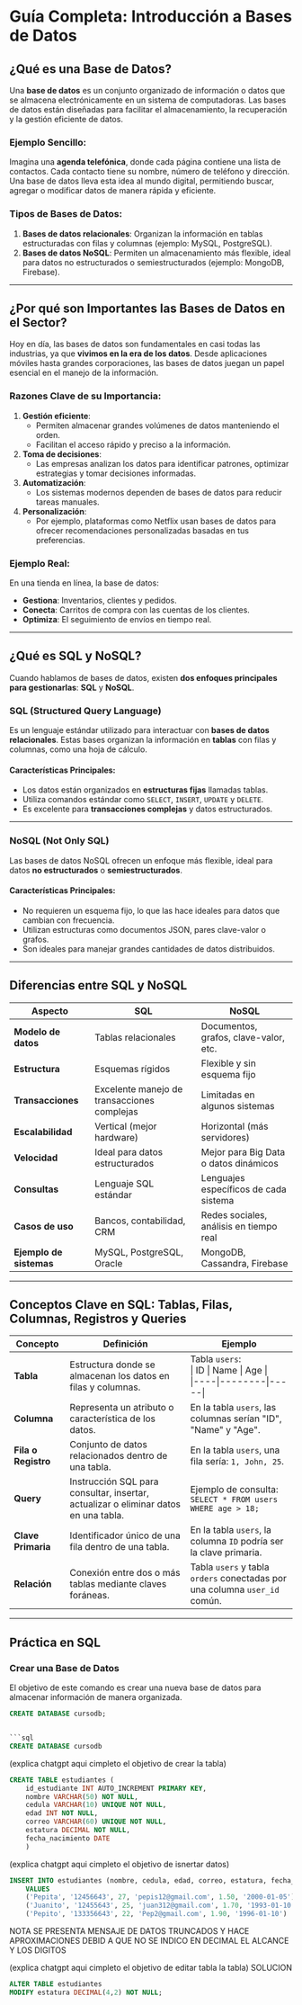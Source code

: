 # Guía Completa: Introducción a Bases de Datos

## ¿Qué es una Base de Datos?

Una **base de datos** es un conjunto organizado de información o datos que se almacena electrónicamente en un sistema de computadoras. Las bases de datos están diseñadas para facilitar el almacenamiento, la recuperación y la gestión eficiente de datos.

### Ejemplo Sencillo:
Imagina una **agenda telefónica**, donde cada página contiene una lista de contactos. Cada contacto tiene su nombre, número de teléfono y dirección. Una base de datos lleva esta idea al mundo digital, permitiendo buscar, agregar o modificar datos de manera rápida y eficiente.

### Tipos de Bases de Datos:
1. **Bases de datos relacionales**: Organizan la información en tablas estructuradas con filas y columnas (ejemplo: MySQL, PostgreSQL).
2. **Bases de datos NoSQL**: Permiten un almacenamiento más flexible, ideal para datos no estructurados o semiestructurados (ejemplo: MongoDB, Firebase).

---

## ¿Por qué son Importantes las Bases de Datos en el Sector?

Hoy en día, las bases de datos son fundamentales en casi todas las industrias, ya que **vivimos en la era de los datos**. Desde aplicaciones móviles hasta grandes corporaciones, las bases de datos juegan un papel esencial en el manejo de la información.

### Razones Clave de su Importancia:
1. **Gestión eficiente**:
   - Permiten almacenar grandes volúmenes de datos manteniendo el orden.
   - Facilitan el acceso rápido y preciso a la información.
2. **Toma de decisiones**:
   - Las empresas analizan los datos para identificar patrones, optimizar estrategias y tomar decisiones informadas.
3. **Automatización**:
   - Los sistemas modernos dependen de bases de datos para reducir tareas manuales.
4. **Personalización**:
   - Por ejemplo, plataformas como Netflix usan bases de datos para ofrecer recomendaciones personalizadas basadas en tus preferencias.

### Ejemplo Real:
En una tienda en línea, la base de datos:
- **Gestiona**: Inventarios, clientes y pedidos.
- **Conecta**: Carritos de compra con las cuentas de los clientes.
- **Optimiza**: El seguimiento de envíos en tiempo real.

---

## ¿Qué es SQL y NoSQL?

Cuando hablamos de bases de datos, existen **dos enfoques principales para gestionarlas**: **SQL** y **NoSQL**.

### SQL (Structured Query Language)

Es un lenguaje estándar utilizado para interactuar con **bases de datos relacionales**. Estas bases organizan la información en **tablas** con filas y columnas, como una hoja de cálculo.

#### Características Principales:
- Los datos están organizados en **estructuras fijas** llamadas tablas.
- Utiliza comandos estándar como `SELECT`, `INSERT`, `UPDATE` y `DELETE`.
- Es excelente para **transacciones complejas** y datos estructurados.

---

### NoSQL (Not Only SQL)

Las bases de datos NoSQL ofrecen un enfoque más flexible, ideal para datos **no estructurados** o **semiestructurados**.

#### Características Principales:
- No requieren un esquema fijo, lo que las hace ideales para datos que cambian con frecuencia.
- Utilizan estructuras como documentos JSON, pares clave-valor o grafos.
- Son ideales para manejar grandes cantidades de datos distribuidos.

---

## Diferencias entre SQL y NoSQL

| **Aspecto**              | **SQL**                                    | **NoSQL**                               |
|---------------------------|--------------------------------------------|-----------------------------------------|
| **Modelo de datos**       | Tablas relacionales                        | Documentos, grafos, clave-valor, etc.   |
| **Estructura**            | Esquemas rígidos                          | Flexible y sin esquema fijo             |
| **Transacciones**         | Excelente manejo de transacciones complejas | Limitadas en algunos sistemas           |
| **Escalabilidad**         | Vertical (mejor hardware)                 | Horizontal (más servidores)             |
| **Velocidad**             | Ideal para datos estructurados            | Mejor para Big Data o datos dinámicos   |
| **Consultas**             | Lenguaje SQL estándar                     | Lenguajes específicos de cada sistema   |
| **Casos de uso**          | Bancos, contabilidad, CRM                 | Redes sociales, análisis en tiempo real |
| **Ejemplo de sistemas**   | MySQL, PostgreSQL, Oracle                 | MongoDB, Cassandra, Firebase            |

---

## Conceptos Clave en SQL: Tablas, Filas, Columnas, Registros y Queries

| **Concepto**       | **Definición**                                                                                  | **Ejemplo**                                                                                       |
|---------------------|------------------------------------------------------------------------------------------------|---------------------------------------------------------------------------------------------------|
| **Tabla**           | Estructura donde se almacenan los datos en filas y columnas.                                   | Tabla `users`: <br> \| ID \| Name \| Age \| <br> \|----\|--------\|-----\|                       |
| **Columna**         | Representa un atributo o característica de los datos.                                          | En la tabla `users`, las columnas serían "ID", "Name" y "Age".                                   |
| **Fila o Registro** | Conjunto de datos relacionados dentro de una tabla.                                            | En la tabla `users`, una fila sería: `1, John, 25`.                                              |
| **Query**           | Instrucción SQL para consultar, insertar, actualizar o eliminar datos en una tabla.            | Ejemplo de consulta: <br> `SELECT * FROM users WHERE age > 18;`                                  |
| **Clave Primaria**  | Identificador único de una fila dentro de una tabla.                                           | En la tabla `users`, la columna `ID` podría ser la clave primaria.                              |
| **Relación**        | Conexión entre dos o más tablas mediante claves foráneas.                                      | Tabla `users` y tabla `orders` conectadas por una columna `user_id` común.                      |

---

## Práctica en SQL

### Crear una Base de Datos
El objetivo de este comando es crear una nueva base de datos para almacenar información de manera organizada.
```sql
CREATE DATABASE cursodb;


```sql
CREATE DATABASE cursodb
```

(explica chatgpt aqui cimpleto el objetivo de crear la tabla)

```sql
CREATE TABLE estudiantes (
	id_estudiante INT AUTO_INCREMENT PRIMARY KEY,
	nombre VARCHAR(50) NOT NULL,
	cedula VARCHAR(10) UNIQUE NOT NULL,
	edad INT NOT NULL,
	correo VARCHAR(60) UNIQUE NOT NULL,
	estatura DECIMAL NOT NULL,
	fecha_nacimiento DATE
	)
```

(explica chatgpt aqui cimpleto el objetivo de isnertar datos)

```sql
INSERT INTO estudiantes (nombre, cedula, edad, correo, estatura, fecha_nacimiento )
	VALUES
	('Pepita', '12456643', 27, 'pepis12@gmail.com', 1.50, '2000-01-05'),
	('Juanito', '12455643', 25, 'juan312@gmail.com', 1.70, '1993-01-10'),
	('Pepito', '133356643', 22, 'Pep2@gmail.com', 1.90, '1996-01-10')
```

NOTA SE PRESENTA MENSAJE DE DATOS TRUNCADOS Y HACE APROXIMACIONES DEBID A QUE NO SE INDICO EN DECIMAL EL ALCANCE Y LOS DIGITOS

(explica chatgpt aqui cimpleto el objetivo de editar tabla la tabla)
SOLUCION
```sql
ALTER TABLE estudiantes 
MODIFY estatura DECIMAL(4,2) NOT NULL;
```


